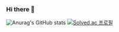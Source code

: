 ### Hi there 👋

![Anurag's GitHub stats](https://github-readme-stats.vercel.app/api?username=lx460&show_icons=true&theme=radical)
[![Solved.ac 프로필](http://mazassumnida.wtf/api/v2/generate_badge?boj={lx460})](https://solved.ac/{lx460})
<!--
**lx460/lx460** is a ✨ _special_ ✨ repository because its `README.md` (this file) appears on your GitHub profile.

Here are some ideas to get you started:

- 🔭 I’m currently working on ...
- 🌱 I’m currently learning ...
- 👯 I’m looking to collaborate on ...
- 🤔 I’m looking for help with ...
- 💬 Ask me about ...
- 📫 How to reach me: ...
- 😄 Pronouns: ...
- ⚡ Fun fact: ...
-->
